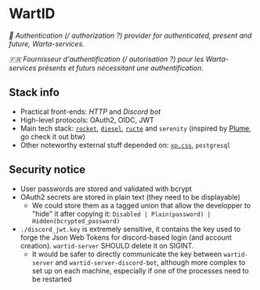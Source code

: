 # WartID

_:england: Authentication (/ authorization ?) provider for authenticated, present and future, Warta-services._

_:fr: Fournisseur d'authentification (/ autorisation ?) pour les Warta-services présents et futurs nécessitant une authentification._

## Stack info

  * Practical front-ends: _HTTP_ and _Discord bot_
  * High-level protocols: OAuth2, OIDC, JWT
  * Main tech stack: [`rocket`](https://rocket.rs/), [`diesel`](https://diesel.rs/), [`ructe`](https://github.com/kaj/ructe) and `serenity` (inspired by [Plume](https://joinplu.me/), go check it out btw)
  * Other noteworthy external stuff depended on: [`xp.css`](https://botoxparty.github.io/XP.css/), `postgresql`

## Security notice

  * User passwords are stored and validated with bcrypt
  * OAuth2 secrets are stored in plain text (they need to be displayable)
     * We could store them as a tagged union that allow the developper to "hide" it after copying it: `Disabled | Plain(password) | Hidden(bcrypted_password)`
  * `./discord_jwt.key` is extremely sensitive, it contains the key used to forge the Json Web Tokens for discord-based login (and account creation). `wartid-server` SHOULD delete it on SIGINT.
     * It would be safer to directly communicate the key between `wartid-server` and `wartid-server-discord-bot`, although more complex to set up on each machine, especially if one of the processes need to be restarted

